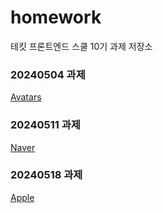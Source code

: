 # homework
테킷 프론트엔드 스쿨 10기 과제 저장소

### 20240504 과제
[Avatars](https://github.com/clouood111/homework/blob/main/avatars/avatars.md)


### 20240511 과제
[Naver](https://github.com/clouood111/homework/blob/main/naver/naver.md)


### 20240518 과제
[Apple](https://github.com/clouood111/homework/blob/main/apple/apple.md)
